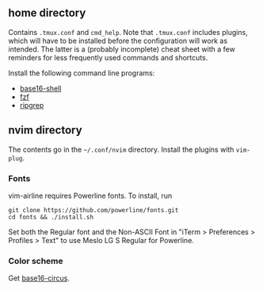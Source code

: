 ## home directory

Contains `.tmux.conf` and `cmd_help`. Note that `.tmux.conf` includes plugins, which will have to be installed before the configuration will work as intended. The latter is a (probably incomplete) cheat sheet with a few reminders for less frequently used commands and shortcuts.

Install the following command line programs:
- [base16-shell](https://github.com/chriskempson/base16-shell)
- [fzf](https://github.com/junegunn/fzf)
- [ripgrep](https://github.com/BurntSushi/ripgrep)

## nvim directory

The contents go in the `~/.conf/nvim` directory. Install the plugins with `vim-plug`.

### Fonts

vim-airline requires Powerline fonts. To install, run
```
git clone https://github.com/powerline/fonts.git
cd fonts && ./install.sh
```
Set both the Regular font and the Non-ASCII Font in "iTerm > Preferences > Profiles > Text" to use Meslo LG S Regular for Powerline.

### Color scheme

Get [base16-circus](https://github.com/stepchowfun/base16-circus).
